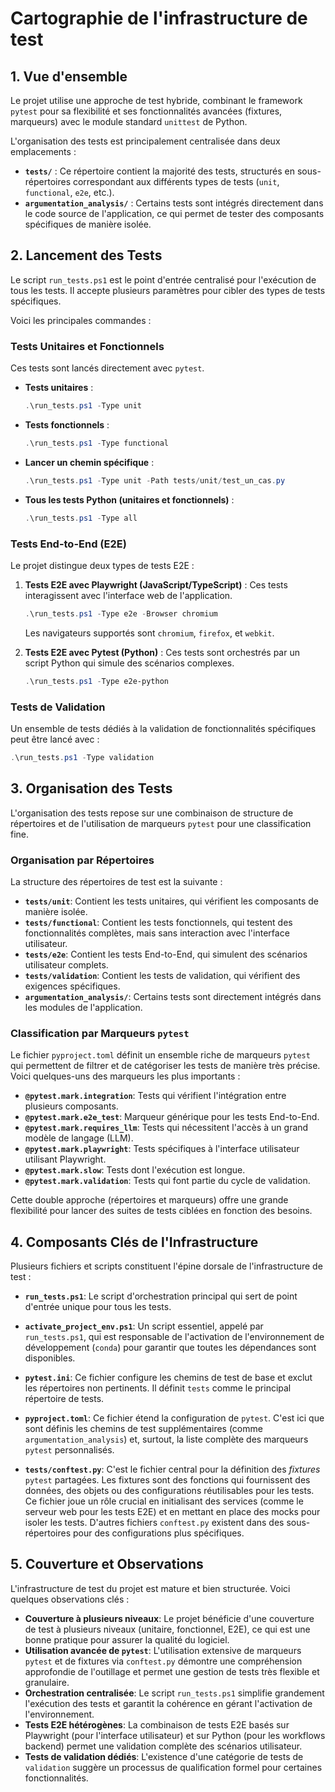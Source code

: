 # Cartographie de l'infrastructure de test

## 1. Vue d'ensemble

Le projet utilise une approche de test hybride, combinant le framework `pytest` pour sa flexibilité et ses fonctionnalités avancées (fixtures, marqueurs) avec le module standard `unittest` de Python.

L'organisation des tests est principalement centralisée dans deux emplacements :
-   **`tests/`** : Ce répertoire contient la majorité des tests, structurés en sous-répertoires correspondant aux différents types de tests (`unit`, `functional`, `e2e`, etc.).
-   **`argumentation_analysis/`** : Certains tests sont intégrés directement dans le code source de l'application, ce qui permet de tester des composants spécifiques de manière isolée.

## 2. Lancement des Tests

Le script `run_tests.ps1` est le point d'entrée centralisé pour l'exécution de tous les tests. Il accepte plusieurs paramètres pour cibler des types de tests spécifiques.

Voici les principales commandes :

### Tests Unitaires et Fonctionnels

Ces tests sont lancés directement avec `pytest`.

-   **Tests unitaires** :
    ```powershell
    .\run_tests.ps1 -Type unit
    ```
-   **Tests fonctionnels** :
    ```powershell
    .\run_tests.ps1 -Type functional
    ```
-   **Lancer un chemin spécifique** :
    ```powershell
    .\run_tests.ps1 -Type unit -Path tests/unit/test_un_cas.py
    ```
-   **Tous les tests Python (unitaires et fonctionnels)** :
    ```powershell
    .\run_tests.ps1 -Type all
    ```

### Tests End-to-End (E2E)

Le projet distingue deux types de tests E2E :

1.  **Tests E2E avec Playwright (JavaScript/TypeScript)** :
    Ces tests interagissent avec l'interface web de l'application.
    ```powershell
    .\run_tests.ps1 -Type e2e -Browser chromium
    ```
    Les navigateurs supportés sont `chromium`, `firefox`, et `webkit`.

2.  **Tests E2E avec Pytest (Python)** :
    Ces tests sont orchestrés par un script Python qui simule des scénarios complexes.
    ```powershell
    .\run_tests.ps1 -Type e2e-python
    ```

### Tests de Validation

Un ensemble de tests dédiés à la validation de fonctionnalités spécifiques peut être lancé avec :
```powershell
.\run_tests.ps1 -Type validation
```

## 3. Organisation des Tests

L'organisation des tests repose sur une combinaison de structure de répertoires et de l'utilisation de marqueurs `pytest` pour une classification fine.

### Organisation par Répertoires

La structure des répertoires de test est la suivante :

-   **`tests/unit`**: Contient les tests unitaires, qui vérifient les composants de manière isolée.
-   **`tests/functional`**: Contient les tests fonctionnels, qui testent des fonctionnalités complètes, mais sans interaction avec l'interface utilisateur.
-   **`tests/e2e`**: Contient les tests End-to-End, qui simulent des scénarios utilisateur complets.
-   **`tests/validation`**: Contient les tests de validation, qui vérifient des exigences spécifiques.
-   **`argumentation_analysis/`**: Certains tests sont directement intégrés dans les modules de l'application.

### Classification par Marqueurs `pytest`

Le fichier `pyproject.toml` définit un ensemble riche de marqueurs `pytest` qui permettent de filtrer et de catégoriser les tests de manière très précise. Voici quelques-uns des marqueurs les plus importants :

-   **`@pytest.mark.integration`**: Tests qui vérifient l'intégration entre plusieurs composants.
-   **`@pytest.mark.e2e_test`**: Marqueur générique pour les tests End-to-End.
-   **`@pytest.mark.requires_llm`**: Tests qui nécessitent l'accès à un grand modèle de langage (LLM).
-   **`@pytest.mark.playwright`**: Tests spécifiques à l'interface utilisateur utilisant Playwright.
-   **`@pytest.mark.slow`**: Tests dont l'exécution est longue.
-   **`@pytest.mark.validation`**: Tests qui font partie du cycle de validation.

Cette double approche (répertoires et marqueurs) offre une grande flexibilité pour lancer des suites de tests ciblées en fonction des besoins.

## 4. Composants Clés de l'Infrastructure

Plusieurs fichiers et scripts constituent l'épine dorsale de l'infrastructure de test :

-   **`run_tests.ps1`**: Le script d'orchestration principal qui sert de point d'entrée unique pour tous les tests.

-   **`activate_project_env.ps1`**: Un script essentiel, appelé par `run_tests.ps1`, qui est responsable de l'activation de l'environnement de développement (`conda`) pour garantir que toutes les dépendances sont disponibles.

-   **`pytest.ini`**: Ce fichier configure les chemins de test de base et exclut les répertoires non pertinents. Il définit `tests` comme le principal répertoire de tests.

-   **`pyproject.toml`**: Ce fichier étend la configuration de `pytest`. C'est ici que sont définis les chemins de test supplémentaires (comme `argumentation_analysis`) et, surtout, la liste complète des marqueurs `pytest` personnalisés.

-   **`tests/conftest.py`**: C'est le fichier central pour la définition des *fixtures* `pytest` partagées. Les fixtures sont des fonctions qui fournissent des données, des objets ou des configurations réutilisables pour les tests. Ce fichier joue un rôle crucial en initialisant des services (comme le serveur web pour les tests E2E) et en mettant en place des mocks pour isoler les tests. D'autres fichiers `conftest.py` existent dans des sous-répertoires pour des configurations plus spécifiques.

## 5. Couverture et Observations

L'infrastructure de test du projet est mature et bien structurée. Voici quelques observations clés :

-   **Couverture à plusieurs niveaux**: Le projet bénéficie d'une couverture de test à plusieurs niveaux (unitaire, fonctionnel, E2E), ce qui est une bonne pratique pour assurer la qualité du logiciel.
-   **Utilisation avancée de `pytest`**: L'utilisation extensive de marqueurs `pytest` et de fixtures via `conftest.py` démontre une compréhension approfondie de l'outillage et permet une gestion de tests très flexible et granulaire.
-   **Orchestration centralisée**: Le script `run_tests.ps1` simplifie grandement l'exécution des tests et garantit la cohérence en gérant l'activation de l'environnement.
-   **Tests E2E hétérogènes**: La combinaison de tests E2E basés sur Playwright (pour l'interface utilisateur) et sur Python (pour les workflows backend) permet une validation complète des scénarios utilisateur.
-   **Tests de validation dédiés**: L'existence d'une catégorie de tests de `validation` suggère un processus de qualification formel pour certaines fonctionnalités.